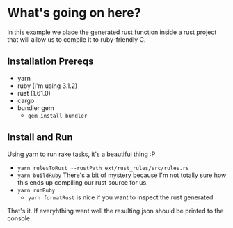 # What's going on here?

In this example we place the generated rust function inside a rust project that will allow us to compile it to ruby-friendly C.

## Installation Prereqs

- yarn
- ruby (I'm using 3.1.2)
- rust (1.61.0)
- cargo
- bundler gem
  - `gem install bundler`

## Install and Run

Using yarn to run rake tasks, it's a beautiful thing :P

- `yarn rulesToRust --rustPath ext/rust_rules/src/rules.rs`
- `yarn buildRuby` There's a bit of mystery because I'm not totally sure how this ends up compiling our rust source for us.
- `yarn runRuby`
  - `yarn formatRust` is nice if you want to inspect the rust generated

That's it. If everyhthing went well the resulting json should be printed to the console.
